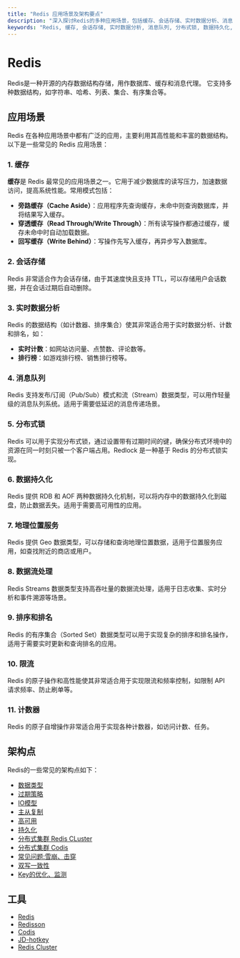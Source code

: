 ```yaml
---
title: "Redis 应用场景及架构要点"
description: "深入探讨Redis的多种应用场景，包括缓存、会话存储、实时数据分析、消息队列、分布式锁等，并介绍其常见架构点及相关工具。"
keywords: "Redis, 缓存, 会话存储, 实时数据分析, 消息队列, 分布式锁, 数据持久化, 地理位置服务, 数据流处理, 排序和排名, 限流, 计数器, Redis架构"
---
```

# Redis
Redis是一种开源的内存数据结构存储，用作数据库、缓存和消息代理。
它支持多种数据结构，如字符串、哈希、列表、集合、有序集合等。

## 应用场景
Redis 在各种应用场景中都有广泛的应用，主要利用其高性能和丰富的数据结构。以下是一些常见的 Redis 应用场景：

### 1. 缓存
**缓存**是 Redis 最常见的应用场景之一。它用于减少数据库的读写压力，加速数据访问，提高系统性能。常用模式包括：

- **旁路缓存（Cache Aside）**：应用程序先查询缓存，未命中则查询数据库，并将结果写入缓存。
- **穿透缓存（Read Through/Write Through）**：所有读写操作都通过缓存，缓存未命中时自动加载数据。
- **回写缓存（Write Behind）**：写操作先写入缓存，再异步写入数据库。

### 2. 会话存储
Redis 非常适合作为会话存储，由于其速度快且支持 TTL，可以存储用户会话数据，并在会话过期后自动删除。

### 3. 实时数据分析
Redis 的数据结构（如计数器、排序集合）使其非常适合用于实时数据分析、计数和排名，如：

- **实时计数**：如网站访问量、点赞数、评论数等。
- **排行榜**：如游戏排行榜、销售排行榜等。

### 4. 消息队列
Redis 支持发布/订阅（Pub/Sub）模式和流（Stream）数据类型，可以用作轻量级的消息队列系统。适用于需要低延迟的消息传递场景。

### 5. 分布式锁
Redis 可以用于实现分布式锁，通过设置带有过期时间的键，确保分布式环境中的资源在同一时刻只被一个客户端占用。Redlock 是一种基于 Redis 的分布式锁实现。

### 6. 数据持久化
Redis 提供 RDB 和 AOF 两种数据持久化机制，可以将内存中的数据持久化到磁盘，防止数据丢失。适用于需要高可用性的应用。

### 7. 地理位置服务
Redis 提供 Geo 数据类型，可以存储和查询地理位置数据，适用于位置服务应用，如查找附近的商店或用户。

### 8. 数据流处理
Redis Streams 数据类型支持高吞吐量的数据流处理，适用于日志收集、实时分析和事件溯源等场景。

### 9. 排序和排名
Redis 的有序集合（Sorted Set）数据类型可以用于实现复杂的排序和排名操作，适用于需要实时更新和查询排名的应用。

### 10. 限流
Redis 的原子操作和高性能使其非常适合用于实现限流和频率控制，如限制 API 请求频率、防止刷单等。

### 11. 计数器
Redis 的原子自增操作非常适合用于实现各种计数器，如访问计数、任务。

## 架构点
Redis的一些常见的架构点如下：
- [数据类型](data.md)
- [过期策略](expire.md)
- [IO模型](io.md)
- [主从复制](master_slave.md)
- [高可用](ha.md)
- [持久化](persistence.md)
- [分布式集群 Redis CLuster](cluster.md)
- [分布式集群 Codis](codis.md)
- [常见问题:雪崩、击穿](problem.md)
- [双写一致性](consistent.md)
- [Key的优化、监测](key.md)

## 工具
- [Redis](https://redis.io/)
- [Redisson](https://github.com/redisson/redisson)
- [Codis](https://github.com/CodisLabs/codis)
- [JD-hotkey](https://gitee.com/jd-platform-opensource/hotkey)
- [Redis Cluster](https://redis.io/docs/latest/operate/oss_and_stack/management/scaling/)
